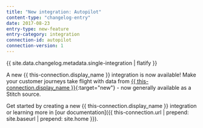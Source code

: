 ```yaml
---
title: "New integration: Autopilot"
content-type: "changelog-entry"
date: 2017-08-23
entry-type: new-feature
entry-category: integration
connection-id: autopilot 
connection-version: 1
---
```

{{ site.data.changelog.metadata.single-integration | flatify }}

A new {{ this-connection.display_name }} integration is now available! Make your customer journeys take flight with data from [{{ this-connection.display_name }}](https://autopilothq.com){:target="new"} - now generally available as a Stitch source.

Get started by creating a new {{ this-connection.display_name }} integration or learning more in [our documentation]({{ this-connection.url | prepend: site.baseurl | prepend: site.home }}).